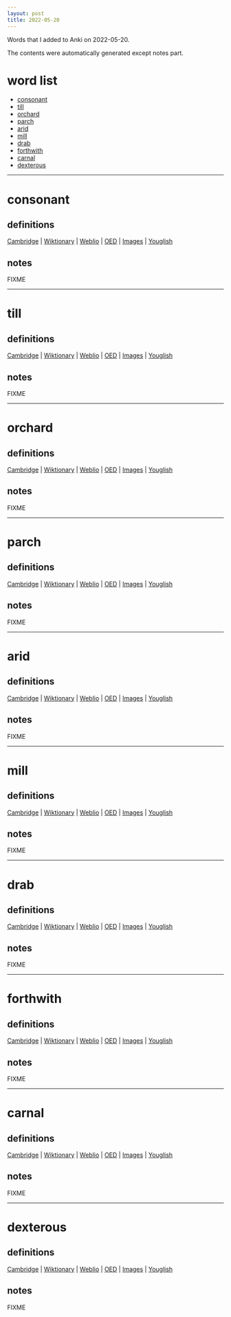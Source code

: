 ```yaml
---
layout: post
title: 2022-05-20
---
```


Words that I added to Anki on 2022-05-20.

The contents were automatically generated except notes part.
# word list
- [consonant](#consonant)
- [till](#till)
- [orchard](#orchard)
- [parch](#parch)
- [arid](#arid)
- [mill](#mill)
- [drab](#drab)
- [forthwith](#forthwith)
- [carnal](#carnal)
- [dexterous](#dexterous)

---

# consonant
## definitions
[Cambridge](https://dictionary.cambridge.org/us/dictionary/english/consonant)
|
[Wiktionary](https://en.wiktionary.org/wiki/consonant#English)
|
[Weblio](https://ejje.weblio.jp/content_find?query=consonant&searchType=exact)
|
[OED](https://www.oed.com/search?q=consonant)
|
[Images](https://www.google.com/search?tbm=isch&q=consonant)
|
[Youglish](https://youglish.com/pronounce/consonant/english/us)

## notes
FIXME

---

# till
## definitions
[Cambridge](https://dictionary.cambridge.org/us/dictionary/english/till)
|
[Wiktionary](https://en.wiktionary.org/wiki/till#English)
|
[Weblio](https://ejje.weblio.jp/content_find?query=till&searchType=exact)
|
[OED](https://www.oed.com/search?q=till)
|
[Images](https://www.google.com/search?tbm=isch&q=till)
|
[Youglish](https://youglish.com/pronounce/till/english/us)

## notes
FIXME

---

# orchard
## definitions
[Cambridge](https://dictionary.cambridge.org/us/dictionary/english/orchard)
|
[Wiktionary](https://en.wiktionary.org/wiki/orchard#English)
|
[Weblio](https://ejje.weblio.jp/content_find?query=orchard&searchType=exact)
|
[OED](https://www.oed.com/search?q=orchard)
|
[Images](https://www.google.com/search?tbm=isch&q=orchard)
|
[Youglish](https://youglish.com/pronounce/orchard/english/us)

## notes
FIXME

---

# parch
## definitions
[Cambridge](https://dictionary.cambridge.org/us/dictionary/english/parch)
|
[Wiktionary](https://en.wiktionary.org/wiki/parch#English)
|
[Weblio](https://ejje.weblio.jp/content_find?query=parch&searchType=exact)
|
[OED](https://www.oed.com/search?q=parch)
|
[Images](https://www.google.com/search?tbm=isch&q=parch)
|
[Youglish](https://youglish.com/pronounce/parch/english/us)

## notes
FIXME

---

# arid
## definitions
[Cambridge](https://dictionary.cambridge.org/us/dictionary/english/arid)
|
[Wiktionary](https://en.wiktionary.org/wiki/arid#English)
|
[Weblio](https://ejje.weblio.jp/content_find?query=arid&searchType=exact)
|
[OED](https://www.oed.com/search?q=arid)
|
[Images](https://www.google.com/search?tbm=isch&q=arid)
|
[Youglish](https://youglish.com/pronounce/arid/english/us)

## notes
FIXME

---

# mill
## definitions
[Cambridge](https://dictionary.cambridge.org/us/dictionary/english/mill)
|
[Wiktionary](https://en.wiktionary.org/wiki/mill#English)
|
[Weblio](https://ejje.weblio.jp/content_find?query=mill&searchType=exact)
|
[OED](https://www.oed.com/search?q=mill)
|
[Images](https://www.google.com/search?tbm=isch&q=mill)
|
[Youglish](https://youglish.com/pronounce/mill/english/us)

## notes
FIXME

---

# drab
## definitions
[Cambridge](https://dictionary.cambridge.org/us/dictionary/english/drab)
|
[Wiktionary](https://en.wiktionary.org/wiki/drab#English)
|
[Weblio](https://ejje.weblio.jp/content_find?query=drab&searchType=exact)
|
[OED](https://www.oed.com/search?q=drab)
|
[Images](https://www.google.com/search?tbm=isch&q=drab)
|
[Youglish](https://youglish.com/pronounce/drab/english/us)

## notes
FIXME

---

# forthwith
## definitions
[Cambridge](https://dictionary.cambridge.org/us/dictionary/english/forthwith)
|
[Wiktionary](https://en.wiktionary.org/wiki/forthwith#English)
|
[Weblio](https://ejje.weblio.jp/content_find?query=forthwith&searchType=exact)
|
[OED](https://www.oed.com/search?q=forthwith)
|
[Images](https://www.google.com/search?tbm=isch&q=forthwith)
|
[Youglish](https://youglish.com/pronounce/forthwith/english/us)

## notes
FIXME

---

# carnal
## definitions
[Cambridge](https://dictionary.cambridge.org/us/dictionary/english/carnal)
|
[Wiktionary](https://en.wiktionary.org/wiki/carnal#English)
|
[Weblio](https://ejje.weblio.jp/content_find?query=carnal&searchType=exact)
|
[OED](https://www.oed.com/search?q=carnal)
|
[Images](https://www.google.com/search?tbm=isch&q=carnal)
|
[Youglish](https://youglish.com/pronounce/carnal/english/us)

## notes
FIXME

---

# dexterous
## definitions
[Cambridge](https://dictionary.cambridge.org/us/dictionary/english/dexterous)
|
[Wiktionary](https://en.wiktionary.org/wiki/dexterous#English)
|
[Weblio](https://ejje.weblio.jp/content_find?query=dexterous&searchType=exact)
|
[OED](https://www.oed.com/search?q=dexterous)
|
[Images](https://www.google.com/search?tbm=isch&q=dexterous)
|
[Youglish](https://youglish.com/pronounce/dexterous/english/us)

## notes
FIXME
